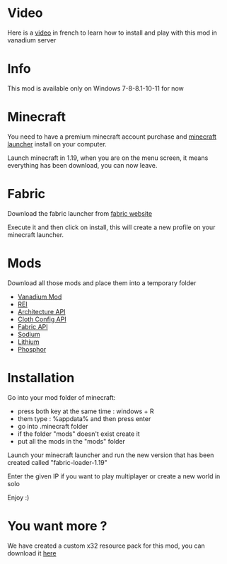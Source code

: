 # Video

Here is a <a href="https://www.youtube.com/watch?v=-hX_PsVFtgQ&t=17s">video</a> in french to learn how to install and play with this mod in vanadium server

# Info

This mod is available only on Windows 7-8-8.1-10-11 for now

# Minecraft

You need to have a premium minecraft account purchase and <a href="https://launcher.mojang.com/download/MinecraftInstaller.exe">minecraft launcher</a> install on your computer.

Launch minecraft in 1.19, when you are on the menu screen, it means everything has been download, you can now leave.

# Fabric

Download the fabric launcher from <a href="https://maven.fabricmc.net/net/fabricmc/fabric-installer/0.11.0/fabric-installer-0.11.0.exe">fabric website </a>

Execute it and then click on install, this will create a new profile on your minecraft launcher.

# Mods

Download all those mods and place them into a temporary folder

- <a href="https://github.com/nicofighter45/VanadiumMod/releases/download/v.1.6.0/FabricVanaMod-1.6.0.jar">Vanadium Mod</a>
- <a href="https://www.curseforge.com/minecraft/mc-mods/roughly-enough-items/download/4167518/file">REI</a>
- <a href="https://www.curseforge.com/minecraft/mc-mods/architectury-api/download/4162334/file">Architecture API</a>
- <a href="https://www.curseforge.com/minecraft/mc-mods/cloth-config/download/4147098/file">Cloth Config API</a>
- <a href="https://www.curseforge.com/minecraft/mc-mods/fabric-api/download/4170872/file">Fabric API</a>
- <a href="https://www.curseforge.com/minecraft/mc-mods/sodium/download/4145281/file">Sodium</a>
- <a href="https://www.curseforge.com/minecraft/mc-mods/lithium/download/4151763/file">Lithium</a>
- <a href="https://www.curseforge.com/minecraft/mc-mods/phosphor/download/3832074/file">Phosphor</a>

# Installation

Go into your mod folder of minecraft:
- press both key at the same time : windows + R
- them type : %appdata% and then press enter
- go into .minecraft folder
- if the folder "mods" doesn't exist create it
- put all the mods in the "mods" folder

Launch your minecraft launcher and run the new version that has been created called "fabric-loader-1.19"

Enter the given IP if you want to play multiplayer or create a new world in solo

Enjoy :)

# You want more ?

We have created a custom x32 resource pack for this mod, you can download it <a href="https://github.com/nicofighter45/VanadiumMod/releases/download/v1.5/Vanadium.Pack.x32.zip">here</a>